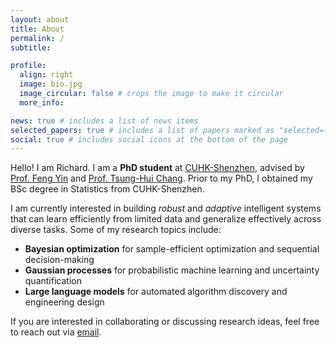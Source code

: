 ```yaml
---
layout: about
title: About
permalink: /
subtitle:

profile:
  align: right
  image: bio.jpg
  image_circular: false # crops the image to make it circular
  more_info:

news: true # includes a list of news items
selected_papers: true # includes a list of papers marked as "selected={true}"
social: true # includes social icons at the bottom of the page
---
```

<div class="about-content" markdown="1">

Hello! I am Richard. I am a **PhD student** at [CUHK-Shenzhen](https://cuhk.edu.cn/en/), advised by [Prof. Feng Yin](https://sse.cuhk.edu.cn/en/faculty/yinfeng) and [Prof. Tsung-Hui Chang](https://sse.cuhk.edu.cn/en/faculty/tsunghuichang). Prior to my PhD, I obtained my BSc degree in Statistics from CUHK-Shenzhen. 

I am currently interested in building *robust* and *adaptive* intelligent systems that can learn efficiently from limited data and generalize effectively across diverse tasks. Some of my research topics include:

- **Bayesian optimization** for sample-efficient optimization and sequential decision-making
- **Gaussian processes** for probabilistic machine learning and uncertainty quantification
- **Large language models** for automated algorithm discovery and engineering design

If you are interested in collaborating or discussing research ideas, feel free to reach out via [email](mailto:richardsuwandi@link.cuhk.edu.cn).
</div>